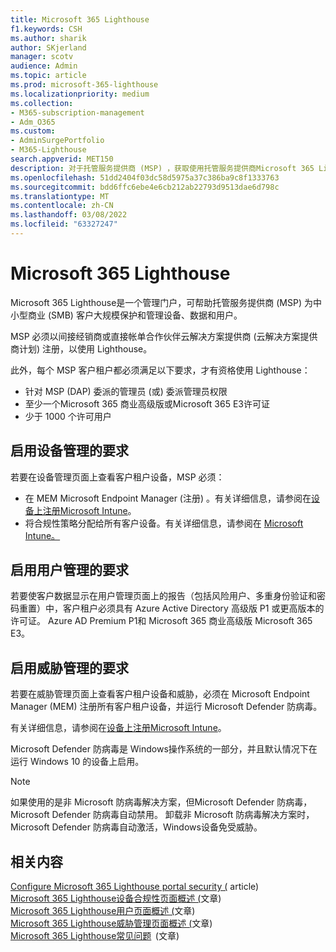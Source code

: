 ```yaml
---
title: Microsoft 365 Lighthouse
f1.keywords: CSH
ms.author: sharik
author: SKjerland
manager: scotv
audience: Admin
ms.topic: article
ms.prod: microsoft-365-lighthouse
ms.localizationpriority: medium
ms.collection:
- M365-subscription-management
- Adm_O365
ms.custom:
- AdminSurgePortfolio
- M365-Lighthouse
search.appverid: MET150
description: 对于托管服务提供商 (MSP) ，获取使用托管服务提供商Microsoft 365 Lighthouse。
ms.openlocfilehash: 51dd2404f03dc58d5975a37c386ba9c8f1333763
ms.sourcegitcommit: bdd6ffc6ebe4e6cb212ab22793d9513dae6d798c
ms.translationtype: MT
ms.contentlocale: zh-CN
ms.lasthandoff: 03/08/2022
ms.locfileid: "63327247"
---
```

# <a name="requirements-for-microsoft-365-lighthouse"></a>Microsoft 365 Lighthouse

Microsoft 365 Lighthouse是一个管理门户，可帮助托管服务提供商 (MSP) 为中小型商业 (SMB) 客户大规模保护和管理设备、数据和用户。  

MSP 必须以间接经销商或直接帐单合作伙伴云解决方案提供商 (云解决方案提供商计划) 注册，以使用 Lighthouse。  

此外，每个 MSP 客户租户都必须满足以下要求，才有资格使用 Lighthouse： 
 
- 针对 MSP (DAP) 委派的管理员 (或) 委派管理员权限 
- 至少一个Microsoft 365 商业高级版或Microsoft 365 E3许可证 
- 少于 1000 个许可用户  

## <a name="requirements-for-enablingdevice-management"></a>启用设备管理的要求

若要在设备管理页面上查看客户租户设备，MSP 必须：

- 在 MEM Microsoft Endpoint Manager (注册) 。有关详细信息，请参阅在[设备上注册Microsoft Intune](/mem/intune/enrollment/)。
- 将合规性策略分配给所有客户设备。有关详细信息，请参阅在 [Microsoft Intune。](/mem/intune/protect/create-compliance-policy) 

## <a name="requirements-for-enabling-usermanagement"></a>启用用户管理的要求 

若要使客户数据显示在用户管理页面上的报告（包括风险用户、多重身份验证和密码重置）中，客户租户必须具有 Azure Active Directory 高级版 P1 或更高版本的许可证。 Azure AD Premium P1和 Microsoft 365 商业高级版 Microsoft 365 E3。   

## <a name="requirements-for-enablingthreat-management"></a>启用威胁管理的要求 

若要在威胁管理页面上查看客户租户设备和威胁，必须在 Microsoft Endpoint Manager (MEM) 注册所有客户租户设备，并运行 Microsoft Defender 防病毒。  

有关详细信息，请参阅在[设备上注册Microsoft Intune](/mem/intune/enrollment/)。  

Microsoft Defender 防病毒是 Windows操作系统的一部分，并且默认情况下在运行 Windows 10 的设备上启用。  

> [!NOTE] 
> 如果使用的是非 Microsoft 防病毒解决方案，但Microsoft Defender 防病毒，Microsoft Defender 防病毒自动禁用。 卸载非 Microsoft 防病毒解决方案时，Microsoft Defender 防病毒自动激活，Windows设备免受威胁。    

## <a name="related-content"></a>相关内容

[Configure Microsoft 365 Lighthouse portal security (](m365-lighthouse-configure-portal-security.md) article) \
[Microsoft 365 Lighthouse设备合规性页面概述 (](m365-lighthouse-device-compliance-page-overview.md)文章) \
[Microsoft 365 Lighthouse用户页面概述 (](m365-lighthouse-users-page-overview.md)文章) \
[Microsoft 365 Lighthouse威胁管理页面概述 (](m365-lighthouse-threat-management-page-overview.md)文章) \
[Microsoft 365 Lighthouse常见问题](m365-lighthouse-faq.yml)  (文章) 

